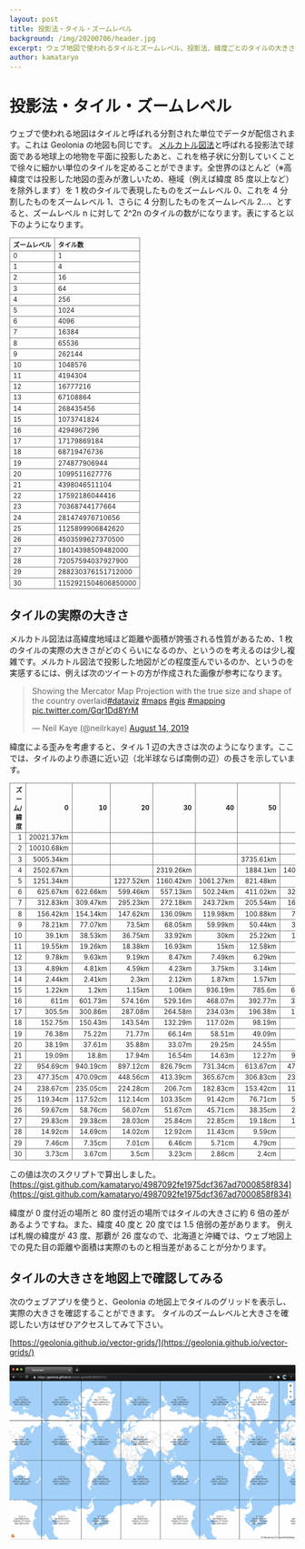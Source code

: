 ```yaml
---
layout: post
title: 投影法・タイル・ズームレベル
background: /img/20200706/header.jpg
excerpt: ウェブ地図で使われるタイルとズームレベル、投影法、緯度ごとのタイルの大きさについて。
author: kamataryo
---
```


<style>
tr, th, td {
  border: 1px solid gray;
}
table {
  font-size: .8em;
}

</style>

# 投影法・タイル・ズームレベル

ウェブで使われる地図はタイルと呼ばれる分割された単位でデータが配信されます。これは Geolonia の地図も同じです。
[メルカトル図法](https://ja.wikipedia.org/wiki/%E3%83%A1%E3%83%AB%E3%82%AB%E3%83%88%E3%83%AB%E5%9B%B3%E6%B3%95)と呼ばれる投影法で球面である地球上の地物を平面に投影したあと、これを格子状に分割していくことで徐々に細かい単位のタイルを定めることができます。全世界のほとんど（※高緯度では投影した地図の歪みが激しいため、極域（例えば緯度 85 度以上など）を除外します）を 1 枚のタイルで表現したものをズームレベル 0、これを 4 分割したものをズームレベル 1、さらに 4 分割したものをズームレベル 2...、とすると、ズームレベル n に対して 2^2n のタイルの数がになります。表にすると以下のようになります。

| ズームレベル | タイル数            |
| :----------- | :------------------ |
| 0            | 1                   |
| 1            | 4                   |
| 2            | 16                  |
| 3            | 64                  |
| 4            | 256                 |
| 5            | 1024                |
| 6            | 4096                |
| 7            | 16384               |
| 8            | 65536               |
| 9            | 262144              |
| 10           | 1048576             |
| 11           | 4194304             |
| 12           | 16777216            |
| 13           | 67108864            |
| 14           | 268435456           |
| 15           | 1073741824          |
| 16           | 4294967296          |
| 17           | 17179869184         |
| 18           | 68719476736         |
| 19           | 274877906944        |
| 20           | 1099511627776       |
| 21           | 4398046511104       |
| 22           | 17592186044416      |
| 23           | 70368744177664      |
| 24           | 281474976710656     |
| 25           | 1125899906842620    |
| 26           | 4503599627370500    |
| 27           | 18014398509482000   |
| 28           | 72057594037927900   |
| 29           | 288230376151712000  |
| 30           | 1152921504606850000 |

## タイルの実際の大きさ

メルカトル図法は高緯度地域ほど距離や面積が誇張される性質があるため、1 枚のタイルの実際の大きさがどのくらいになるのか、というのを考えるのは少し複雑です。メルカトル図法で投影した地図がどの程度歪んでいるのか、というのを実感するには、例えば次のツイートの方が作成された画像が参考になります。

<blockquote class="twitter-tweet"><p lang="en" dir="ltr">Showing the Mercator Map Projection with the true size and shape of the country overlaid<a href="https://twitter.com/hashtag/dataviz?src=hash&amp;ref_src=twsrc%5Etfw">#dataviz</a> <a href="https://twitter.com/hashtag/maps?src=hash&amp;ref_src=twsrc%5Etfw">#maps</a> <a href="https://twitter.com/hashtag/gis?src=hash&amp;ref_src=twsrc%5Etfw">#gis</a> <a href="https://twitter.com/hashtag/mapping?src=hash&amp;ref_src=twsrc%5Etfw">#mapping</a> <a href="https://t.co/Gqr1Dd8YrM">pic.twitter.com/Gqr1Dd8YrM</a></p>&mdash; Neil Kaye (@neilrkaye) <a href="https://twitter.com/neilrkaye/status/1161610119165161473?ref_src=twsrc%5Etfw">August 14, 2019</a></blockquote> <script async src="https://platform.twitter.com/widgets.js" charset="utf-8"></script>

緯度による歪みを考慮すると、タイル 1 辺の大きさは次のようになります。ここでは、タイルのより赤道に近い辺（北半球ならば南側の辺）の長さを示しています。

| ズーム/緯度 |          0 |       10 |        20 |        30 |        40 |        50 |        60 |        70 |       80 |
| ----------: | ---------: | -------: | --------: | --------: | --------: | --------: | --------: | --------: | -------: |
|           1 | 20021.37km |          |           |           |           |           |           |           |          |
|           2 | 10010.68km |          |           |           |           |           |           | 3641.25km |          |
|           3 |  5005.34km |          |           |           |           | 3735.61km |           | 1951.55km | 917.17km |
|           4 |  2502.67km |          |           | 2319.26km |           |  1884.1km | 1401.35km |  992.01km | 467.27km |
|           5 |  1251.34km |          | 1227.52km | 1160.42km | 1061.27km |  821.48km |     703km |  498.03km | 234.73km |
|           6 |   625.67km | 622.66km |  599.46km |  557.13km |  502.24km |  411.02km |  323.89km |  227.64km |  117.5km |
|           7 |   312.83km | 309.47km |  295.23km |  272.18km |  243.72km |  205.54km |  161.98km |  108.74km |     56km |
|           8 |   156.42km | 154.14km |  147.62km |  136.09km |  119.98km |  100.88km |   79.31km |   54.38km |  27.33km |
|           9 |    78.21km |  77.07km |    73.5km |   68.05km |   59.99km |   50.44km |   39.24km |   26.88km |  13.67km |
|          10 |     39.1km |  38.53km |   36.75km |   33.92km |      30km |   25.22km |   19.62km |   13.44km |   6.79km |
|          11 |    19.55km |  19.26km |   18.38km |   16.93km |      15km |   12.58km |    9.78km |     6.7km |    3.4km |
|          12 |     9.78km |   9.63km |    9.19km |    8.47km |    7.49km |    6.29km |    4.89km |    3.35km |    1.7km |
|          13 |     4.89km |   4.81km |    4.59km |    4.23km |    3.75km |    3.14km |    2.44km |    1.67km |  849.04m |
|          14 |     2.44km |   2.41km |     2.3km |    2.12km |    1.87km |    1.57km |    1.22km |   835.98m |  424.52m |
|          15 |     1.22km |    1.2km |    1.15km |    1.06km |   936.19m |    785.6m |   611.02m |   417.99m |  212.22m |
|          16 |       611m |  601.73m |   574.16m |   529.16m |   468.07m |   392.77m |   305.51m |   208.98m |  106.11m |
|          17 |     305.5m |  300.86m |   287.08m |   264.58m |   234.03m |   196.38m |   152.76m |   104.49m |   53.05m |
|          18 |    152.75m |  150.43m |   143.54m |   132.29m |   117.02m |    98.19m |    76.38m |    52.24m |   26.53m |
|          19 |     76.38m |   75.22m |    71.77m |    66.14m |    58.51m |    49.09m |    38.19m |    26.12m |   13.26m |
|          20 |     38.19m |   37.61m |    35.88m |    33.07m |    29.25m |    24.55m |    19.09m |    13.06m | 663.12cm |
|          21 |     19.09m |    18.8m |    17.94m |    16.54m |    14.63m |    12.27m |   954.7cm |  653.05cm | 331.56cm |
|          22 |   954.69cm | 940.19cm |  897.12cm |  826.79cm |  731.34cm |  613.67cm |  477.35cm |  326.52cm | 165.78cm |
|          23 |   477.35cm | 470.09cm |  448.56cm |  413.39cm |  365.67cm |  306.83cm |  238.67cm |  163.26cm |  82.89cm |
|          24 |   238.67cm | 235.05cm |  224.28cm |   206.7cm |  182.83cm |  153.42cm |  119.34cm |   81.63cm |  41.45cm |
|          25 |   119.34cm | 117.52cm |  112.14cm |  103.35cm |   91.42cm |   76.71cm |   59.67cm |   40.82cm |  20.72cm |
|          26 |    59.67cm |  58.76cm |   56.07cm |   51.67cm |   45.71cm |   38.35cm |   29.83cm |   20.41cm |  10.36cm |
|          27 |    29.83cm |  29.38cm |   28.03cm |   25.84cm |   22.85cm |   19.18cm |   14.92cm |    10.2cm |   5.18cm |
|          28 |    14.92cm |  14.69cm |   14.02cm |   12.92cm |   11.43cm |    9.59cm |    7.46cm |     5.1cm |   2.59cm |
|          29 |     7.46cm |   7.35cm |    7.01cm |    6.46cm |    5.71cm |    4.79cm |    3.73cm |    2.55cm |    1.3cm |
|          30 |     3.73cm |   3.67cm |     3.5cm |    3.23cm |    2.86cm |     2.4cm |    1.86cm |    1.28cm |   0.65cm |

この値は次のスクリプトで算出しました。
[https://gist.github.com/kamataryo/4987092fe1975dcf367ad7000858f834](https://gist.github.com/kamataryo/4987092fe1975dcf367ad7000858f834)

緯度が 0 度付近の場所と 80 度付近の場所ではタイルの大きさに約 6 倍の差があるようですね。また、緯度 40 度と 20 度では 1.5 倍弱の差があります。
例えば札幌の緯度が 43 度、那覇が 26 度なので、北海道と沖縄では、ウェブ地図上での見た目の距離や面積は実際のものと相当差があることが分かります。

## タイルの大きさを地図上で確認してみる

次のウェブアプリを使うと、Geolonia の地図上でタイルのグリッドを表示し、実際の大きさを確認することができます。
タイルのズームレベルと大きさを確認したい方はぜひアクセスしてみて下さい。

[https://geolonia.github.io/vector-grids/](https://geolonia.github.io/vector-grids/)

![Grid app](/img/20200706/grid.png)
